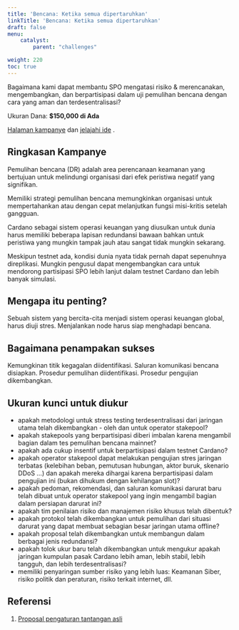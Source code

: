 ```yaml
---
title: 'Bencana: Ketika semua dipertaruhkan'
linkTitle: 'Bencana: Ketika semua dipertaruhkan'
draft: false
menu:
    catalyst:
        parent: "challenges"

weight: 220
toc: true
---
```


Bagaimana kami dapat membantu SPO mengatasi risiko &amp; merencanakan, mengembangkan, dan berpartisipasi dalam uji pemulihan bencana dengan cara yang aman dan terdesentralisasi?

Ukuran Dana: **$150,000 di Ada**

[Halaman kampanye](https://cardano.ideascale.com/a/campaign-home/26117) dan [jelajahi ide](https://cardano.ideascale.com/a/ideas/top/campaign-filter/byids/campaigns/26117/stage/unspecified) .

## Ringkasan Kampanye

Pemulihan bencana (DR) adalah area perencanaan keamanan yang bertujuan untuk melindungi organisasi dari efek peristiwa negatif yang signifikan.

Memiliki strategi pemulihan bencana memungkinkan organisasi untuk mempertahankan atau dengan cepat melanjutkan fungsi misi-kritis setelah gangguan.

Cardano sebagai sistem operasi keuangan yang diusulkan untuk dunia harus memiliki beberapa lapisan redundansi bawaan bahkan untuk peristiwa yang mungkin tampak jauh atau sangat tidak mungkin sekarang.

Meskipun testnet ada, kondisi dunia nyata tidak pernah dapat sepenuhnya direplikasi. Mungkin pengusul dapat mengembangkan cara untuk mendorong partisipasi SPO lebih lanjut dalam testnet Cardano dan lebih banyak simulasi.

## Mengapa itu penting?

Sebuah sistem yang bercita-cita menjadi sistem operasi keuangan global, harus diuji stres. Menjalankan node harus siap menghadapi bencana.

## Bagaimana penampakan sukses

Kemungkinan titik kegagalan diidentifikasi. Saluran komunikasi bencana disiapkan. Prosedur pemulihan diidentifikasi. Prosedur pengujian dikembangkan.

## Ukuran kunci untuk diukur

- apakah metodologi untuk stress testing terdesentralisasi dari jaringan utama telah dikembangkan - oleh dan untuk operator stakepool?
- apakah stakepools yang berpartisipasi diberi imbalan karena mengambil bagian dalam tes pemulihan bencana mainnet?
- apakah ada cukup insentif untuk berpartisipasi dalam testnet Cardano?
- apakah operator stakepool dapat melakukan pengujian stres jaringan terbatas (kelebihan beban, pemutusan hubungan, aktor buruk, skenario DDoS …) dan apakah mereka dihargai karena berpartisipasi dalam pengujian ini (bukan dihukum dengan kehilangan slot)?
- apakah pedoman, rekomendasi, dan saluran komunikasi darurat baru telah dibuat untuk operator stakepool yang ingin mengambil bagian dalam persiapan darurat ini?
- apakah tim penilaian risiko dan manajemen risiko khusus telah dibentuk?
- apakah protokol telah dikembangkan untuk pemulihan dari situasi darurat yang dapat membuat sebagian besar jaringan utama offline?
- apakah proposal telah dikembangkan untuk membangun dalam berbagai jenis redundansi?
- apakah tolok ukur baru telah dikembangkan untuk mengukur apakah jaringan kumpulan pasak Cardano lebih aman, lebih stabil, lebih tangguh, dan lebih terdesentralisasi?
- memiliki penyaringan sumber risiko yang lebih luas: Keamanan Siber, risiko politik dan peraturan, risiko terkait internet, dll.

## Referensi

1. [Proposal pengaturan tantangan asli](https://cardano.ideascale.com/a/dtd/Disaster-When-all-is-at-stake/351012-48088)
